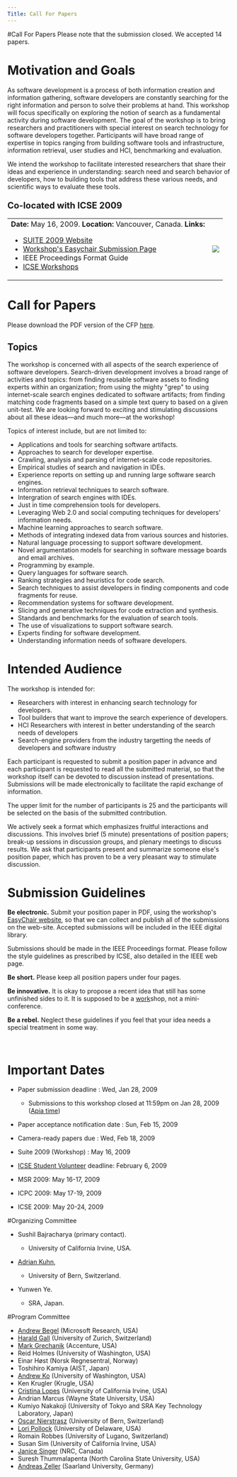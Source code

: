 ```yaml
---
Title: Call For Papers
---
```

#Call For Papers
Please note that the submission closed. We accepted 14 papers.

# Motivation and Goals

As software development is a process of both information creation and information gathering, software developers are constantly searching for the right information and person to solve their problems at hand. This workshop will focus specifically on exploring the notion of search as a fundamental activity during software development. The goal of the workshop is to bring researchers and practitioners with special interest on search technology for software developers together. Participants will have broad range of expertise in topics ranging from building software tools and infrastructure, information retrieval, user studies and HCI, benchmarking and evaluation.

We intend the workshop to facilitate interested researchers that share their ideas and experience in understanding: search need and search behavior of developers, how to building tools that address these various needs, and scientific ways to evaluate these tools.

### <big>Co-located with ICSE 2009</big>
<table>
<tr>
<td>
<b>Date:</b>  May 16, 2009.
<b>Location:</b>  Vancouver, Canada. 
<b>Links:</b> 

-  [SUITE 2009 Website](%base_url%/wiki/events/suite2009)
-  [Workshop's Easychair Submission Page](http://www.easychair.org/conferences/?c=.113876;conf=suite09)
-  IEEE Proceedings Format Guide
-  [ICSE Workshops](http://www.cs.uoregon.edu/events/icse2009/workshops/#Search)
</td>
<td>
<img  src="http://www.cs.uoregon.edu/events/icse2009/images/headerLogo.jpg">
</td>
</tr>
</table>

<a name="cfp"></a>
# Call for Papers

Please download the PDF version of the CFP [here](http://www.ics.uci.edu/~sbajrach/files/SUITE-cfp.pdf).

## Topics

The workshop is concerned with all aspects of the search experience of software developers. Search-driven development involves a broad range of activities and topics: from finding reusable software assets to finding experts within an organization; from using the mighty "grep" to using internet-scale search engines dedicated to software artifacts; from finding matching code fragments based on a simple text query to based on a given unit-test. We are looking forward to exciting and stimulating discussions about all these ideas&mdash;and much more&mdash;at the workshop!

Topics of interest include, but are not limited to:


-  Applications and tools for searching software artifacts.
-  Approaches to search for developer expertise.
-  Crawling, analysis and parsing of internet-scale code repositories.
-  Empirical studies of search and navigation in IDEs.
-  Experience reports on setting up and running large software search engines.
-  Information retrieval techniques to search software.
-  Intergration of search engines with IDEs.
-  Just in time comprehension tools for developers.
-  Leveraging Web 2.0 and social computing techniques for developers' information needs.
-  Machine learning approaches to search software.
-  Methods of integrating indexed data from various sources and histories.
-  Natural language processing to support software development.
-  Novel argumentation models for searching in software message boards and email archives.
-  Programming by example.
-  Query languages for software search.
-  Ranking strategies and heuristics for code search.
-  Search techniques to assist developers in finding components and code fragments for reuse.
-  Recommendation systems for software development.
-  Slicing and generative techniques for code extraction and synthesis.
-  Standards and benchmarks for the evaluation of search tools.
-  The use of visualizations to support software search.
-  Experts finding for software development.
-  Understanding information needs of software developers.

<a name="Intended Audience"></a>
# Intended Audience

The workshop is intended for:

-  Researchers with interest in enhancing search technology for developers.
-  Tool builders that want to improve the search experience of developers.
-  HCI Researchers with interest in better understanding of the search needs of developers
-  Search-engine providers from the industry targetting the needs of developers and software industry

Each participant is requested to submit a position paper in advance and each participant is requested to read all the submitted material, so that the workshop itself can be devoted to discussion instead of presentations. Submissions will be made electronically to facilitate the rapid exchange of information.

The upper limit for the number of participants is 25 and the participants will be selected on the basis of the submitted contribution.

We actively seek a format which emphasizes fruitful interactions and discussions. This involves brief (5 minute) presentations of position papers; break-up sessions in discussion groups, and plenary meetings to discuss results. We ask that participants present and summarize someone else's position paper, which has proven to be a very pleasant way to stimulate discussion.

<a name="submit"></a>
# Submission Guidelines

<b>Be electronic.</b> Submit your position paper in PDF, using the workshop's <u>[EasyChair website](http://www.easychair.org/conferences/?c=.113876;conf=suite09)</u>, so that we can collect and publish all of the submissions on the web-site. Accepted submissions will be included in the IEEE digital library.

Submissions should be made in the IEEE Proceedings format. Please follow the style guidelines as prescribed by ICSE, also detailed in the IEEE web page.

<b>Be short.</b> Please keep all position papers under four pages.

<b>Be innovative.</b> It is okay to propose a recent idea that still has some unfinished sides to it. It is supposed to be a <u>work</u>shop, not a mini-conference.

<b>Be a rebel.</b> Neglect these guidelines if you feel that your idea needs a special treatment in some way.

&nbsp;

<a name="Important Dates"></a>
# Important Dates


-  Paper submission deadline          : Wed,  Jan 28,  2009
	-  Submissions to this workshop closed at 11:59pm on Jan 28, 2009 ([Apia time](http://www.timeanddate.com/worldclock/city.html?n=282))

-  Paper acceptance notification date : Sun,   Feb 15, 2009
-  Camera-ready papers due            : Wed,  Feb 18, 2009
-  Suite 2009 (Workshop)              : May 16, 2009


-  [ICSE Student Volunteer](http://www.cs.uoregon.edu/events/icse2009/student/) deadline: February 6, 2009
-  MSR 2009: May 16-17, 2009 
-  ICPC 2009: May 17-19, 2009
-  ICSE 2009: May 20-24, 2009

<a name="oc">
#Organizing Committee

- Sushil Bajracharya (primary contact). <script>document.write(String.fromCharCode(60, 97, 32, 104, 114, 101, 102, 61, 39, 109, 97, 105, 108, 116, 111, 58, 115, 98, 97, 106, 114, 97, 99, 104, 64, 117, 99, 105, 46, 101, 100, 117, 39, 62, 115, 98, 97, 106, 114, 97, 99, 104, 64, 117, 99, 105, 46, 101, 100, 117, 60, 47, 97, 62))</script>
	-  University of California Irvine, USA.

-  [Adrian Kuhn](%base_url%/wiki/alumni/adriankuhn), <script>document.write(String.fromCharCode(60, 97, 32, 104, 114, 101, 102, 61, 39, 109, 97, 105, 108, 116, 111, 58, 97, 107, 117, 104, 110, 64, 105, 97, 109, 46, 117, 110, 105, 98, 101, 46, 99, 104, 39, 62, 97, 107, 117, 104, 110, 64, 105, 97, 109, 46, 117, 110, 105, 98, 101, 46, 99, 104, 60, 47, 97, 62))</script>
	-  University of Bern, Switzerland.

- Yunwen Ye. <script>document.write(String.fromCharCode(60, 97, 32, 104, 114, 101, 102, 61, 39, 109, 97, 105, 108, 116, 111, 58, 121, 101, 64, 115, 114, 97, 46, 99, 111, 46, 106, 112, 39, 62, 121, 101, 64, 115, 114, 97, 46, 99, 111, 46, 106, 112, 60, 47, 97, 62))</script>
	-  SRA, Japan. 


<a name="Program Committee"></a>
#Program Committee


-  [Andrew Begel](http://research.microsoft.com/~abegel/) (Microsoft Research, USA)
-  [Harald Gall](http://seal.ifi.uzh.ch/gall) (University of Zurich, Switzerland)
-  [Mark Grechanik](http://www.cs.uic.edu/~drmark/) (Accenture, USA)
-  Reid Holmes (University of Washington, USA)
-  Einar Høst (Norsk Regnesentral, Norway) 
-  Toshihiro Kamiya (AIST, Japan)
-  [Andrew Ko](http://faculty.washington.edu/ajko/) (University of Washington, USA)
-  Ken Krugler (Krugle, USA)
-  [Cristina Lopes](http://www.ics.uci.edu/~lopes/) (University of California Irvine, USA)
-  Andrian Marcus (Wayne State University, USA)
-  Kumiyo Nakakoji (University of Tokyo and SRA Key Technology Laboratory, Japan)
-  [Oscar Nierstrasz](%base_url%/staff/oscar) (University of Bern, Switzerland)
-  [Lori Pollock](http://www.cis.udel.edu/~pollock/) (University of Delaware, USA)
-  Romain Robbes (University of Lugano, Switzerland)
-  Susan Sim (University of California Irvine, USA)
-  [Janice Singer](http://janicesinger.com/) (NRC, Canada)
-  Suresh Thummalapenta (North Carolina State University, USA)
-  [Andreas Zeller](http://www.st.cs.uni-sb.de/zeller/) (Saarland University, Germany)
